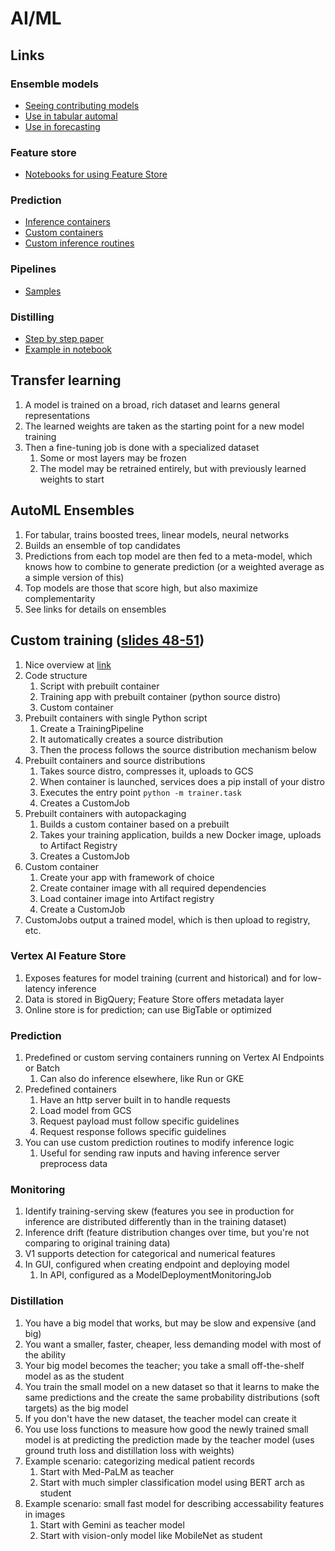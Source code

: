 # AI/ML

## Links

### Ensemble models
- [Seeing contributing models](https://cloud.google.com/vertex-ai/docs/tabular-data/classification-regression/logging#final-payload)
- [Use in tabular automal](https://cloud.google.com/vertex-ai/docs/tabular-data/tabular-workflows/forecasting)
- [Use in forecasting](https://cloud.google.com/vertex-ai/docs/tabular-data/tabular-workflows/forecasting)

### Feature store
- [Notebooks for using Feature Store](https://cloud.google.com/vertex-ai/docs/featurestore/latest/notebooks)

### Prediction
- [Inference containers](https://cloud.google.com/vertex-ai/docs/predictions/pre-built-containers#optimized-tensorflow-runtime)
- [Custom containers](https://cloud.google.com/vertex-ai/docs/predictions/custom-container-requirements)
- [Custom inference routines](https://cloud.google.com/vertex-ai/docs/predictions/custom-prediction-routines)

### Pipelines
- [Samples](https://github.com/GoogleCloudPlatform/vertex-pipelines-end-to-end-samples)

### Distilling
- [Step by step paper](https://research.google/blog/distilling-step-by-step-outperforming-larger-language-models-with-less-training-data-and-smaller-model-sizes/)
- [Example in notebook](https://colab.research.google.com/github/GoogleCloudPlatform/vertex-ai-samples/blob/main/notebooks/official/generative_ai/distillation.ipynb)


## Transfer learning

1. A model is trained on a broad, rich dataset and learns general representations
2. The learned weights are taken as the starting point for a new model training
3. Then a fine-tuning job is done with a specialized dataset
   1. Some or most layers may be frozen
   2. The model may be retrained entirely, but with previously learned weights to start

## AutoML Ensembles

1. For tabular, trains boosted trees, linear models, neural networks
2. Builds an ensemble of top candidates
3. Predictions from each top model are then fed to a meta-model, which knows how to combine to generate prediction (or a weighted average as a simple version of this)
4. Top models are those that score high, but also maximize complementarity
5. See links for details on ensembles

## Custom training ([slides 48-51](https://drive.google.com/file/d/1jud0JDlPONm7RU3l0k9Y0-Th65KrY1Mi/view))

1. Nice overview at [link](https://cloud.google.com/vertex-ai/docs/training/overview)
2. Code structure
   1. Script with prebuilt container
   2. Training app with prebuilt container (python source distro)
   3. Custom container
3. Prebuilt containers with single Python script
   1. Create a TrainingPipeline
   2. It automatically creates a source distribution
   3. Then the process follows the source distribution mechanism below
4. Prebuilt containers and source distributions
   1. Takes source distro, compresses it, uploads to GCS
   2. When container is launched, services does a pip install of your distro
   3. Executes the entry point `python -m trainer.task`
   4. Creates a CustomJob
5. Prebuilt containers with autopackaging
   1. Builds a custom container based on a prebuilt
   2. Takes your training application, builds a new Docker image, uploads to Artifact Registry
   3. Creates a CustomJob
6. Custom container
   1. Create your app with framework of choice
   2. Create container image with all required dependencies
   3. Load container image into Artifact registry
   4. Create a CustomJob
7. CustomJobs output a trained model, which is then upload to registry, etc.

### Vertex AI Feature Store
1. Exposes features for model training (current and historical) and for low-latency inference
2. Data is stored in BigQuery; Feature Store offers metadata layer
3. Online store is for prediction; can use BigTable or optimized

### Prediction
1. Predefined or custom serving containers running on Vertex AI Endpoints or Batch
   1. Can also do inference elsewhere, like Run or GKE
2. Predefined containers 
   1. Have an http server built in to handle requests
   2. Load model from GCS
   3. Request payload must follow specific guidelines
   4. Request response follows specific guidelines
3. You can use custom prediction routines to modify inference logic
   1. Useful for sending raw inputs and having inference server preprocess data

### Monitoring
1. Identify training-serving skew (features you see in production for inference are distributed differently than in the training dataset)
2. Inference drift (feature distribution changes over time, but you're not comparing to original training data)
3. V1 supports detection for categorical and numerical features
4. In GUI, configured when creating endpoint and deploying model
   1. In API, configured as a ModelDeploymentMonitoringJob

### Distillation
1. You have a big model that works, but may be slow and expensive (and big)
2. You want a smaller, faster, cheaper, less demanding model with most of the ability
3. Your big model becomes the teacher; you take a small off-the-shelf model as as the student
4. You train the small model on a new dataset so that it learns to make the same predictions and the create the same probability distributions (soft targets) as the big model
5. If you don't have the new dataset, the teacher model can create it
6. You use loss functions to measure how good the newly trained small model is at predicting the prediction made by the teacher model (uses ground truth loss and distillation loss with weights)
7. Example scenario: categorizing medical patient records
   1. Start with Med-PaLM as teacher
   2. Start with much simpler classification model using BERT arch as student
8. Example scenario: small fast model for describing accessability features in images
   1. Start with Gemini as teacher model
   2. Start with vision-only model like MobileNet as student

